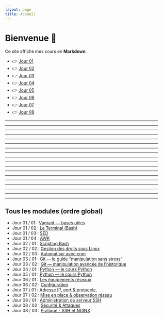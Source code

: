 ```yaml
---
layout: page
title: Accueil
---
```


# Bienvenue 👋

Ce site affiche mes cours en **Markdown**.

- 👉 [Jour 01](cours/jour-01)
- 👉 [Jour 02](cours/jour-02)
- 👉 [Jour 03](cours/jour-03)
- 👉 [Jour 04](cours/jour-04)
- 👉 [Jour 05](cours/jour-05)
- 👉 [Jour 06](cours/jour-06)
- 👉 [Jour 07](cours/jour-07)
- 👉 [Jour 08](cours/jour-08)







































---


---


---


---


---


---


---


---


---


---


---


---


---


---


---


---


---


---

## Tous les modules (ordre global)
- Jour 01 / 01 : [Vagrant — bases utiles](modules/001_vagrant-bases-utiles.md)
- Jour 01 / 02 : [Le Terminal (Bash)](modules/001_terminal-bash.md)
- Jour 01 / 03 : [SED](modules/001_sed-utilisation.md)
- Jour 01 / 04 : [AWK](modules/001_awk-utilisation.md)
- Jour 02 / 01 : [Scripting Bash](modules/002_scripting-bash.md)
- Jour 02 / 02 : [Gestion des droits sous Linux](modules/002_droits-linux.md)
- Jour 02 / 03 : [Automatiser avec cron](modules/002_cron-automatisation.md)
- Jour 03 / 01 : [Git — le guide “manipulation sans stress”](modules/003_git-manipulation.md)
- Jour 03 / 02 : [Git — manipulation avancée de l’historique](modules/003_git-historique-avance.md)
- Jour 04 / 01 : [Python — le cours Python](modules/004_python-cours.md)
- Jour 05 / 01 : [Python — le cours Python](modules/005_python-systeme.md)
- Jour 06 / 01 : [Les équipements réseaux](modules/006_equipements-reseau.md)
- Jour 06 / 02 : [Configuration](modules/006_configuration-reseau.md)
- Jour 07 / 01 : [Adresse IP, port & protocole.](modules/007_IP-ports-protocole.md)
- Jour 07 / 02 : [Mise en place & observation réseau](modules/007_observation-reseau.md)
- Jour 08 / 01 : [Administration de serveur SSH](modules/008_serveur-SSH.md)
- Jour 08 / 02 : [Sécurité & Attaques](modules/008_securite.md)
- Jour 08 / 03 : [Pratique - SSH et NGINX](modules/008_pratique-SSH-NGINX.md)
